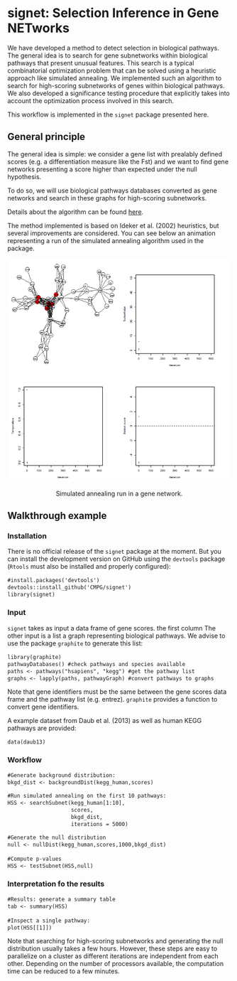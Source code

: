 # signet: Selection Inference in Gene NETworks

We have developed a method to detect selection in biological pathways. 
The general idea is to search for gene subnetworks within biological pathways
that present unusual features. This search is a typical combinatorial 
optimization problem that can be solved using a heuristic approach like 
simulated annealing. We implemented such an algorithm to search for high-scoring
subnetworks of genes within biological pathways. We also developed a 
significance testing procedure that explicitly takes into account the 
optimization process involved in this search.

This workflow is implemented in the `signet` package presented here.

## General principle

The general idea is simple: we consider a gene list with prealably defined scores 
(e.g. a differentiation measure like the Fst) and we want to find gene networks
presenting a score higher than expected under the null hypothesis.

To do so, we will use biological pathways databases converted as gene networks 
and search in these graphs for high-scoring subnetworks.

Details about the algorithm can be found <a href="http://biorxiv.org/content/early/2017/04/18/128306">here</a>.

The method implemented is based on Ideker et al. (2002) heuristics, 
but several improvements are considered. You can see below an animation 
representing a run of the simulated annealing algorithm used in the package.

<p align="center"><img src="misc/anim_50fps.gif"></p>
<p align="center">Simulated annealing run in a gene network.</p>

## Walkthrough example

### Installation

There is no official release of the `signet` package at the moment. 
But you can install the development version on GitHub using the `devtools` 
package (`Rtools` must also be installed and properly configured):

```{r}
#install.packages('devtools')
devtools::install_github('CMPG/signet')
library(signet)
```
### Input

`signet` takes as input a data frame of gene scores. the first column
The other input is a list a graph representing biological pathways. We advise 
to use the package `graphite` to generate this list:

```{r}
library(graphite)
pathwayDatabases() #check pathways and species available
paths <- pathways("hsapiens", "kegg") #get the pathway list
graphs <- lapply(paths, pathwayGraph) #convert pathways to graphs
```
Note that gene identifiers must be the same between the gene scores data frame
and the pathway list (e.g. entrez). `graphite` provides a function to convert
gene identifiers.

A example dataset from Daub et al. (2013) as well as human KEGG pathways are 
provided:

```{r}
data(daub13)
```
### Workflow

```{r}
#Generate background distribution:
bkgd_dist <- backgroundDist(kegg_human,scores)
```
```{r}
#Run simulated annealing on the first 10 pathways:
HSS <- searchSubnet(kegg_human[1:10],
                    scores,
                    bkgd_dist,
                    iterations = 5000)
```
```{r}
#Generate the null distribution
null <- nullDist(kegg_human,scores,1000,bkgd_dist)

#Compute p-values
HSS <- testSubnet(HSS,null)
```
### Interpretation fo the results

```{r}
#Results: generate a summary table
tab <- summary(HSS)

#Inspect a single pathway:
plot(HSS[[1]])

```
Note that searching for high-scoring subnetworks and generating the null 
distribution usually takes a few hours. However, these steps are easy
to parallelize on a cluster as different iterations are independent from each 
other. Depending on the number of processors available, the computation time
can be reduced to a few minutes.


